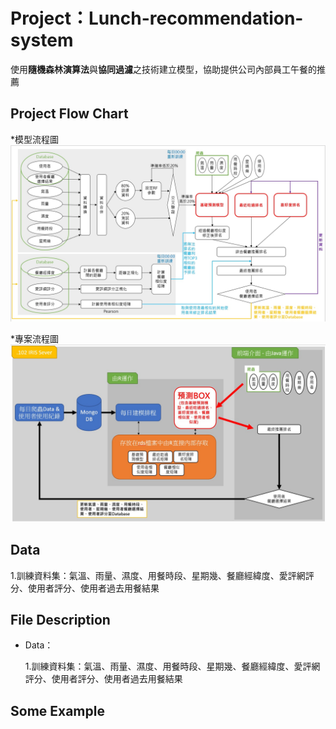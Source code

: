 <H1>Project：Lunch-recommendation-system</H1>

使用**隨機森林演算法**與**協同過濾**之技術建立模型，協助提供公司內部員工午餐的推薦

<H2>Project Flow Chart</H2>

*模型流程圖
![image](https://github.com/Martin8202/Lunch-recommendation-system/blob/master/Modle%20Flow%20chart.jpg)

*專案流程圖
![image](https://github.com/Martin8202/Lunch-recommendation-system/blob/master/Project%20Flow%20chart.jpg)

<H2>Data</H2>

1.訓練資料集：氣溫、雨量、濕度、用餐時段、星期幾、餐廳經緯度、愛評網評分、使用者評分、使用者過去用餐結果

<H2>File Description</H2>

* Data：

  1.訓練資料集：氣溫、雨量、濕度、用餐時段、星期幾、餐廳經緯度、愛評網評分、使用者評分、使用者過去用餐結果
<H2>Some Example</H2>

 

